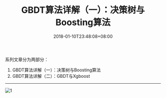 ﻿---
title: "GBDT算法详解（一）：决策树与Boosting算法"
date: 2018-01-10T23:48:08+08:00
tags: [GBDT]
categories: [MachineLearning]
toc: true
---

系列文章分为两部分：

1. GBDT算法详解（一）：决策树与Boosting算法
2. GBDT算法详解（二）：GBDT与Xgboost

---

![1](C:\Users\oneflow\Desktop\OF\Blog\TheFarmOfDounm\resources\images\gdbt\gdbt_0\gdbt_0-1.png)

